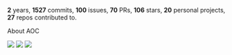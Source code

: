 **2** years, **1527** commits, **100** issues, **70** PRs, **106** stars, **20** personal projects, **27** repos contributed to.

About AOC 

![](https://img.shields.io/badge/stars%20⭐-5-yellow) ![](https://img.shields.io/badge/day%20📅-6-blue) ![](https://img.shields.io/badge/days%20completed-2-red)
